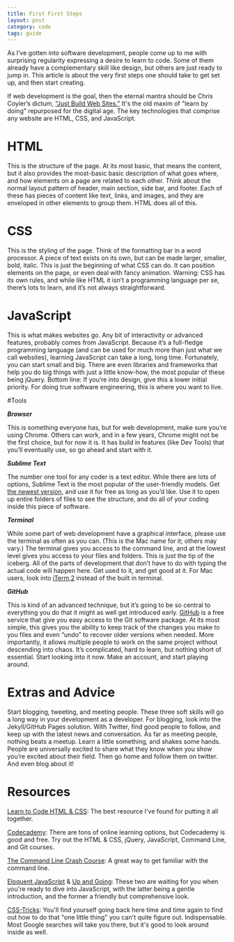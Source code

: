 ```yaml
---
title: First First Steps
layout: post
category: code
tags: guide
---
```


As I’ve gotten into software development, people come up to me with surprising regularity expressing a desire to learn to code. Some of them already have a complementary skill like design, but others are just ready to jump in. This article is about the very first steps one should take to get set up, and then start creating.

If web development is the goal, then the eternal mantra should be Chris Coyier’s dictum, [“Just Build Web Sites.”](https://css-tricks.com/just-build-websites/) It's the old maxim of "learn by doing" repurposed for the digital age. The key technologies that comprise any website are HTML, CSS, and JavaScript.

# HTML

This is the structure of the page. At its most basic, that means the content, but it also provides the most-basic basic description of what goes where, and how elements on a page are related to each other. Think about the normal layout pattern of header, main section, side bar, and footer. Each of these has pieces of content like text, links, and images, and they are enveloped in other elements to group them. HTML does all of this. 

# CSS

This is the styling of the page. Think of the formatting bar in a word processor. A piece of text exists on its own, but can be made larger, smaller, bold, italic. This is just the beginning of what CSS can do. It can position elements on the page, or even deal with fancy animation. Warning: CSS has its own rules, and while like HTML it isn’t a programming language per se, there’s lots to learn, and it’s not always straightforward.

# JavaScript

This is what makes websites go. Any bit of interactivity or advanced features, probably comes from JavaScript. Because it’s a full-fledge programming language (and can be used for much more than just what we call websites), learning JavaScript can take a long, long time. Fortunately, you can start small and big. There are even libraries and frameworks that help you do big things with just a little know-how, the most popular of these being jQuery. Bottom line: If you’re into design, give this a lower initial priority. For doing true software engineering, this is where you want to live.

#Tools

***Browser***

This is something everyone has, but for web development, make sure you’re using Chrome. Others can work, and in a few years, Chrome might not be the first choice, but for now it is. It has build in features (like Dev Tools) that you’ll eventually use, so go ahead and start with it.

***Sublime Text***

The number one tool for any coder is a text editor. While there are lots of options, Sublime Text is the most popular of the user-friendly models. Get [the newest version](https://www.sublimetext.com/3), and use it for free as long as you’d like. Use it to open up entire folders of files to see the structure, and do all of your coding inside this piece of software. 

***Terminal***

While some part of web development have a graphical interface, please use the terminal as often as you can. (This is the Mac name for it; others may vary.) The terminal gives you access to the command line, and at the lowest level gives you access to your files and folders. This is just the tip of the iceberg. All of the parts of development that don’t have to do with typing the actual code will happen here. Get used to it, and get good at it. For Mac users, look into [iTerm 2](https://www.iterm2.com/) instead of the built in terminal.

***GitHub***

This is kind of an advanced technique, but it’s going to be so central to everything you do that it might as well get introduced early. [GitHub](https://github.com/) is a free service that give you easy access to the Git software package. At its most simple, this gives you the ability to keep track of the changes you make to you files and even “undo” to recover older versions when needed. More importantly, it allows multiple people to work on the same project without descending into chaos. It’s complicated, hard to learn, but nothing short of essential. Start looking into it now. Make an account, and start playing around.

# Extras and Advice

Start blogging, tweeting, and meeting people. These three soft skills will go a long way in your development as a developer. For blogging, look into the Jekyll/GitHub Pages solution. With Twitter, find good people to follow, and keep up with the latest news and conversation. As far as meeting people, nothing beats a meetup. Learn a little something, and shakes some hands. People are universally excited to share what they know when you show you’re excited about their field. Then go home and follow them on twitter. And even blog about it!

# Resources

[Learn to Code HTML & CSS](http://learn.shayhowe.com/html-css/): The best resource I've found for putting it all together. 

[Codecademy](https://www.codecademy.com/): There are tons of online learning options, but Codecademy is good and free. Try out the HTML & CSS, jQuery, JavaScript, Command Line, and Git courses. 

[The Command Line Crash Course](http://cli.learncodethehardway.org/book/): A great way to get familiar with the command line.

[Eloquent JavaScript](http://eloquentjavascript.net/) & [Up and Going](https://github.com/getify/You-Dont-Know-JS/tree/master/up%20%26%20going): These two are waiting for you when you're ready to dive into JavaScript, with the latter being a gentle introduction, and the former a friendly but comprehensive look. 

[CSS-Tricks](https://css-tricks.com/): You'll find yourself going back here time and time again to find out how to do that "one little thing" you can't quite figure out. Indispensable. Most Google searches will take you there, but it's good to look around inside as well.
